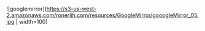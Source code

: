 ![googlemirror](https://s3-us-west-2.amazonaws.com/ronerlih.com/resources/GoogleMirror/gooogleMirror_05.jpg | width=100)
